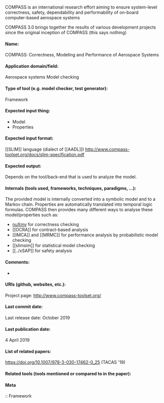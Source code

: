 COMPASS is an international research effort aiming to ensure system-level correctness, safety, dependability and performability of on-board computer-based aerospace systems

COMPASS 3.0 brings together the results of various development projects since the original inception of COMPASS (this says nothing)

#### Name:
COMPASS: Correctness, Modeling and Performance of Aerospace Systems

#### Application domain/field:
Aerospace systems
Model checking

#### Type of tool (e.g. model checker, test generator):
Framework

#### Expected input thing:
- Model
- Properties

#### Expected input format:
[[SLIM]] language (dialect of [[AADL]])
http://www.compass-toolset.org/docs/slim-specification.pdf

#### Expected output:
Depends on the tool/back-end that is used to analyze the model.

#### Internals (tools used, frameworks, techniques, paradigms, ...):
The provided model is internally converted into a symbolic model and to a Markov chain. Properties are automatically translated into temporal logic formulas. COMPASS then provides many different ways to analyse these model/properties such as:
- [nuXmv](../Checkers/nuXmv.md) for correctness checking
- [[OCRA]] for contract-based analysis
- [[IMCA]] and [[MRMC]] for performance analysis by probabilistic model checking
- [[slimsim]] for statistical model checking
- [[../xSAP]] for safety analysis

#### Comments:
-

#### URIs (github, websites, etc.):
Project page: http://www.compass-toolset.org/

#### Last commit date:
Last release date: October 2019

#### Last publication date:
4 April 2019

#### List of related papers:
https://doi.org/10.1007/978-3-030-17462-0_25 (TACAS '19)

#### Related tools (tools mentioned or compared to in the paper):

#### Meta
:: Framework